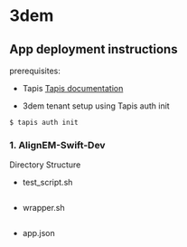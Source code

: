 # 3dem

## App deployment instructions

prerequisites: 
- Tapis
[Tapis documentation](https://github.com/TACC-Cloud/tapis-cli-ng)

- 3dem tenant setup using Tapis auth init

```$ tapis auth init```

### 1. AlignEM-Swift-Dev 

Directory Structure

- test_script.sh

```
```

- wrapper.sh

```
```

- app.json

```
```


